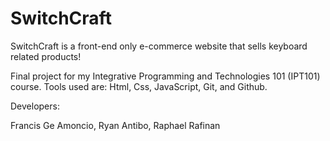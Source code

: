 # SwitchCraft

SwitchCraft is a front-end only e-commerce website that sells keyboard related products!

Final project for my Integrative Programming and Technologies 101 (IPT101) course.
Tools used are: Html, Css, JavaScript, Git, and Github.

Developers:

Francis Ge Amoncio,
Ryan Antibo,
Raphael Rafinan
